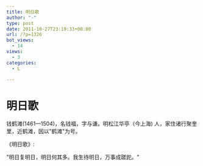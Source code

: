 ```yaml
---
title: 明日歌
author: "-"
type: post
date: 2011-10-27T23:19:33+00:00
url: /?p=1326
bot_views:
  - 14
views:
  - 3
categories:
  - L

---
```

# 明日歌
钱鹤滩(1461—1504)，名钱福，字与谦。明松江华亭（今上海) 人，家住诸行聚奎里，近鹤滩，因以"鹤滩"为号。

《明日歌》: 

"明日复明日，明日何其多。我生待明日，万事成蹉跎。"